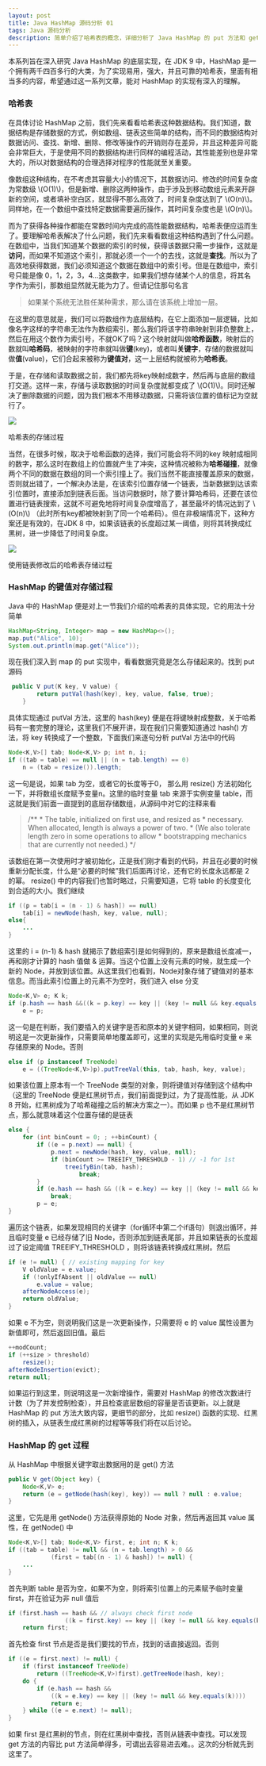 ```yaml
---
layout: post
title: Java HashMap 源码分析 01
tags: Java 源码分析
description: 简单介绍了哈希表的概念，详细分析了 Java HashMap 的 put 方法和 get 方法源码实现
---
```


本系列旨在深入研究 Java HashMap 的底层实现，在 JDK 9 中，HashMap 是一个拥有两千四百多行的大类，为了实现易用，强大，并且可靠的哈希表，里面有相当多的内容，希望通过这一系列文章，能对 HashMap 的实现有深入的理解。

### 哈希表

在具体讨论 HashMap 之前，我们先来看看哈希表这种数据结构。我们知道，数据结构是存储数据的方式，例如数组、链表这些简单的结构，而不同的数据结构对数据访问、查找、新增、删除、修改等操作的开销则存在差异，并且这种差异可能会非常巨大，于是使用不同的数据结构进行同样的编程活动，其性能差别也是非常大的，所以对数据结构的合理选择对程序的性能就至关重要。

像数组这种结构，在不考虑其容量大小的情况下，其数据访问、修改的时间复杂度为常数级 \\(O(1)\\)，但是新增、删除这两种操作，由于涉及到移动数组元素来开辟新的空间，或者填补空白区，就显得不那么高效了，时间复杂度达到了 \\(O(n)\\)。同样地，在一个数组中查找特定数据需要遍历操作，其时间复杂度也是 \\(O(n)\\)。

而为了获得各种操作都能在常数时间内完成的高性能数据结构，哈希表便应运而生了。要理解哈希表解决了什么问题，我们先来看看数组这种结构遇到了什么问题。在数组中，当我们知道某个数据的索引的时候，获得该数据只需一步操作，这就是**访问**，而如果不知道这个索引，那就必须一个一个的去找，这就是**查找**。所以为了高效地获得数据，我们必须知道这个数据在数组中的索引号。但是在数组中，索引号只能是像 0，1，2，3，4...这类数字，如果我们想存储某个人的信息，将其名字作为索引，那数组显然就无能为力了。但请记住那句名言

> 如果某个系统无法胜任某种需求，那么请在该系统上增加一层。

在这里的意思就是，我们可以将数组作为底层结构，在它上面添加一层逻辑，比如像名字这样的字符串无法作为数组索引，那么我们将该字符串映射到非负整数上，然后在用这个数作为索引号，不就OK了吗？这个映射就叫做**哈希函数**，映射后的数就叫**哈希码**，被映射的字符串就叫做**键**(key)，或者叫**关键字**，存储的数据就叫做**值**(value)，它们合起来被称为**键值对**，这一上层结构就被称为**哈希表**。

于是，在存储和读取数据之前，我们都先将key映射成数字，然后再与底层的数组打交道。这样一来，存储与读取数据的时间复杂度就都变成了 \\(O(1)\\)。同时还解决了删除数据的问题，因为我们根本不用移动数据，只需将该位置的值标记为空就行了。

![](/resources/2018-05-05-java-hashmap-analysis-01/hash.png)
<figcaption>哈希表的存储过程</figcaption>

当然，在很多时候，取决于哈希函数的选择，我们可能会将不同的key 映射成相同的数字，那么这时在数组上的位置就产生了冲突，这种情况被称为**哈希碰撞**，就像两个不同的数据在数组的同一个索引撞上了。我们当然不能直接覆盖原来的数据，否则就出错了，一个解决办法是，在该索引位置存储一个链表，当新数据到达该索引位置时，直接添加到链表后面。当访问数据时，除了要计算哈希码，还要在该位置进行链表搜索，这就不可避免地将时间复杂度增高了，甚至最坏的情况达到了 \\(O(n)\\) （此时所有key都被映射到了同一个哈希码）。但在非极端情况下，这种方案还是有效的，在JDK 8 中，如果该链表的长度超过某一阈值，则将其转换成红黑树，进一步降低了时间复杂度。

![](/resources/2018-05-05-java-hashmap-analysis-01/hash-modify.png)
<figcaption>使用链表修改后的哈希表存储过程</figcaption>


### HashMap 的键值对存储过程

Java 中的 HashMap 便是对上一节我们介绍的哈希表的具体实现，它的用法十分简单

```java
HashMap<String, Integer> map = new HashMap<>();
map.put("Alice", 10);
System.out.println(map.get("Alice"));
```

现在我们深入到 map 的 put 实现中，看看数据究竟是怎么存储起来的。找到 put 源码

```java
 public V put(K key, V value) {
        return putVal(hash(key), key, value, false, true);
    }
```

具体实现通过 putVal 方法，这里的 hash(key) 便是在将键映射成整数，关于哈希码有一套完整的理论，这里我们不展开讲，现在我们只需要知道通过 hash() 方法，将 key 转换成了一个整数，下面我们来逐句分析 putVal 方法中的代码

```java
Node<K,V>[] tab; Node<K,V> p; int n, i;
if ((tab = table) == null || (n = tab.length) == 0)
    n = (tab = resize()).length;
```

这一句是说，如果 tab 为空，或者它的长度等于0， 那么用 resize() 方法初始化一下，并将数组长度赋予变量n。这里的临时变量 tab 来源于实例变量 table，而这就是我们前面一直提到的底层存储数组，从源码中对它的注释来看

>/**
     * The table, initialized on first use, and resized as
     * necessary. When allocated, length is always a power of two.
     * (We also tolerate length zero in some operations to allow
     * bootstrapping mechanics that are currently not needed.)
     */

该数组在第一次使用时才被初始化，正是我们刚才看到的代码，并且在必要的时候重新分配长度，什么是“必要的时候”我们后面再讨论，还有它的长度永远都是 2 的幂。 resize() 中的内容我们也暂时略过，只需要知道，它将 table 的长度变化到合适的大小。我们继续

```java
if ((p = tab[i = (n - 1) & hash]) == null)
    tab[i] = newNode(hash, key, value, null);
else{
    ...
}
```

这里的 i = (n-1) & hash 就揭示了数组索引是如何得到的，原来是数组长度减一，再和刚才计算的 hash 值做 & 运算。当这个位置上没有元素的时候，就生成一个新的 Node，并放到该位置。从这里我们也看到，Node对象存储了键值对的基本信息。而当此索引位置上的元素不为空时，我们进入 else 分支

```java
Node<K,V> e; K k;
if (p.hash == hash &&((k = p.key) == key || (key != null && key.equals(k))))
    e = p;
```

这一句是在判断，我们要插入的关键字是否和原本的关键字相同，如果相同，则说明这是一次更新操作，只需要简单地覆盖即可，这里的实现是先用临时变量 e 来存储原来的 Node。否则

```java
else if (p instanceof TreeNode)
    e = ((TreeNode<K,V>)p).putTreeVal(this, tab, hash, key, value);
```

如果该位置上原本有一个 TreeNode 类型的对象，则将键值对存储到这个结构中（这里的 TreeNode 便是红黑树节点，我们前面提到过，为了提高性能，从 JDK 8 开始，红黑树成为了哈希碰撞之后的解决方案之一）。而如果 p 也不是红黑树节点，那么就意味着这个位置存储的是链表

```java
else {
    for (int binCount = 0; ; ++binCount) {
        if ((e = p.next) == null) {
            p.next = newNode(hash, key, value, null);
            if (binCount >= TREEIFY_THRESHOLD - 1) // -1 for 1st
                treeifyBin(tab, hash);
                    break;
        }
        if (e.hash == hash && ((k = e.key) == key || (key != null && key.equals(k))))
            break;
        p = e;
}
```

遍历这个链表，如果发现相同的关键字（for循环中第二个if语句）则退出循环，并且临时变量 e 已经存储了旧 Node，否则添加到链表尾部，并且如果链表的长度超过了设定阈值 TREEIFY_THRESHOLD ，则将该链表转换成红黑树。然后

```java
if (e != null) { // existing mapping for key
    V oldValue = e.value;
    if (!onlyIfAbsent || oldValue == null)
        e.value = value;
    afterNodeAccess(e);
    return oldValue;
}
```

如果 e 不为空，则说明我们这是一次更新操作，只需要将 e 的 value 属性设置为新值即可，然后返回旧值。最后

```java
++modCount;
if (++size > threshold)
    resize();
afterNodeInsertion(evict);
return null;
```

如果运行到这里，则说明这是一次新增操作，需要对 HashMap 的修改次数进行计数（为了并发控制检查），并且检查底层数组的容量是否该更新。以上就是 HashMap 的 put 方法大致内容，更细节的部分，比如 resize() 函数的实现、红黑树的插入，从链表生成红黑树的过程等等我们将在以后讨论。

### HashMap 的 get 过程

从 HashMap 中根据关键字取出数据用的是 get() 方法

```java
public V get(Object key) {
    Node<K,V> e;
    return (e = getNode(hash(key), key)) == null ? null : e.value;
}
```

这里，它先是用 getNode() 方法获得原始的 Node 对象，然后再返回其 value 属性，在 getNode() 中

```java
Node<K,V>[] tab; Node<K,V> first, e; int n; K k;
if ((tab = table) != null && (n = tab.length) > 0 &&
            (first = tab[(n - 1) & hash]) != null) {
    ...
} 
```

首先判断 table 是否为空，如果不为空，则将索引位置上的元素赋予临时变量 first，并在验证为非 null 值后

```java
if (first.hash == hash && // always check first node
                ((k = first.key) == key || (key != null && key.equals(k))))
    return first;
```

首先检查 first 节点是否是我们要找的节点，找到的话直接返回。否则

```java
if ((e = first.next) != null) {
    if (first instanceof TreeNode)
        return ((TreeNode<K,V>)first).getTreeNode(hash, key);
    do {
        if (e.hash == hash &&
            ((k = e.key) == key || (key != null && key.equals(k))))
            return e;
    } while ((e = e.next) != null);
}
```

如果 first 是红黑树的节点，则在红黑树中查找，否则从链表中查找。可以发现 get 方法的内容比 put 方法简单得多，可谓出去容易进去难。。这次的分析就先到这里了。

